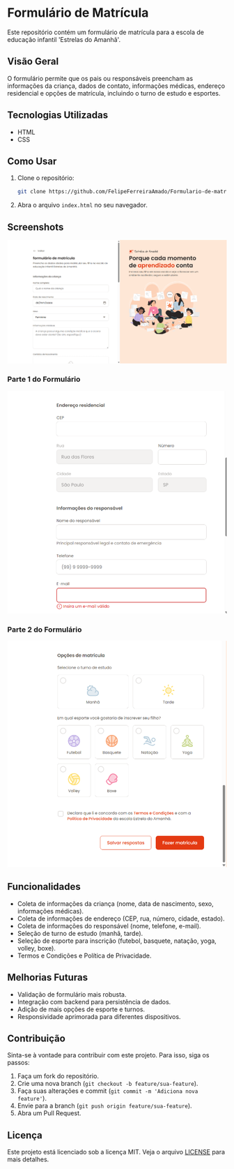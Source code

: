# Formulário de Matrícula

Este repositório contém um formulário de matrícula para a escola de educação infantil 'Estrelas do Amanhã'.

## Visão Geral

O formulário permite que os pais ou responsáveis preencham as informações da criança, dados de contato, informações médicas, endereço residencial e opções de matrícula, incluindo o turno de estudo e esportes.

## Tecnologias Utilizadas

- HTML
- CSS

## Como Usar

1. Clone o repositório:
   ```bash
   git clone https://github.com/FelipeFerreiraAmado/Formulario-de-matricula.git
   ```
2. Abra o arquivo `index.html` no seu navegador.

## Screenshots

![Main screenshot](assets/readme/main.png)

### Parte 1 do Formulário

![Parte 1 do Formulário](assets/readme/pt1.png)


### Parte 2 do Formulário

![Parte 2 do Formulário](assets/readme/pt2.png)


## Funcionalidades

- Coleta de informações da criança (nome, data de nascimento, sexo, informações médicas).
- Coleta de informações de endereço (CEP, rua, número, cidade, estado).
- Coleta de informações do responsável (nome, telefone, e-mail).
- Seleção de turno de estudo (manhã, tarde).
- Seleção de esporte para inscrição (futebol, basquete, natação, yoga, volley, boxe).
- Termos e Condições e Política de Privacidade.

## Melhorias Futuras

- Validação de formulário mais robusta.
- Integração com backend para persistência de dados.
- Adição de mais opções de esporte e turnos.
- Responsividade aprimorada para diferentes dispositivos.

## Contribuição

Sinta-se à vontade para contribuir com este projeto. Para isso, siga os passos:

1. Faça um fork do repositório.
2. Crie uma nova branch (`git checkout -b feature/sua-feature`).
3. Faça suas alterações e commit (`git commit -m 'Adiciona nova feature'`).
4. Envie para a branch (`git push origin feature/sua-feature`).
5. Abra um Pull Request.

## Licença

Este projeto está licenciado sob a licença MIT. Veja o arquivo [LICENSE](LICENSE) para mais detalhes.